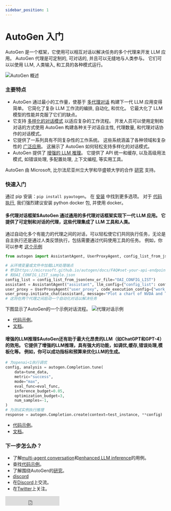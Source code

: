 ```yaml
---
sidebar_position: 1
---
```


# AutoGen 入门

<!-- ### 欢迎使用AutoGen，这是一个通过多代理对话框架实现下一代LLM应用的库！ -->

AutoGen 是一个框架，它使用可以相互对话以解决任务的多个代理来开发 LLM 应用。 AutoGen 代理是可定制的, 可对话的, 并且可以无缝地与人类参与。 它们可以以使用 LLM, 人类输入, 和工具的各种模式运行。

![AutoGen 概述](/img/autogen_agentchat.png)

### 主要特点

- AutoGen 通过最小的工作量，使基于 [多代理对话](https://microsoft.github.io/autogen/docs/Use-Cases/agent_chat) 构建下一代 LLM 应用变得简单。 它简化了复杂 LLM 工作流的编排, 自动化, 和优化。 它最大化了 LLM 模型的性能并克服了它们的缺点。
- 它支持 [多样化的对话模式](https://microsoft.github.io/autogen/docs/Use-Cases/agent_chat#supporting-diverse-conversation-patterns) 以适应复杂的工作流程。 开发人员可以使用定制和对话的方式使用 AutoGen 构建各种关于对话自主性, 代理数量, 和代理对话协作的对话模式。
- 它提供了一系列具有不同复杂性的工作系统。 这些系统涵盖了各种领域和复杂性的 [广泛应用](https://microsoft.github.io/autogen/docs/Use-Cases/agent_chat#diverse-applications-implemented-with-autogen)。 这展示了 AutoGen 如何轻松支持多样化的对话模式。
- AutoGen 提供了 [增强的 LLM 推理](https://microsoft.github.io/autogen/docs/Use-Cases/enhanced_inference#api-unification)。 它提供了 API 统一和缓存, 以及高级用法模式, 如错误处理, 多配置处理, 上下文编程, 等实用工具。

AutoGen 由 Microsoft, 比尔法尼亚州立大学和华盛顿大学的合作 [研究](/docs/Research) 支持。

### 快速入门

通过 pip 安装：`pip install pyautogen`。 在 [安装](/docs/Installation) 中找到更多选项。
对于 [代码执行](/docs/FAQ#code-execution), 我们强烈建议安装 python docker 包, 并使用 docker。

#### 多代理对话框架$AutoGen 通过通用的多代理对话框架实现下一代 LLM 应用。 它提供了可定制和对话的代理，这些代理集成了 LLM 工具和人类。
通过自动化多个有能力的代理之间的对话，可以轻松使它们共同执行任务，无论是自主执行还是通过人类反馈执行，包括需要通过代码使用工具的任务。 例如，你可以参考 [这个示例](https://github.com/microsoft/autogen/blob/main/test/twoagent.py)

```python
from autogen import AssistantAgent, UserProxyAgent, config_list_from_json

# 从环境变量或文件中加载LLM处理端点
# 参见https://microsoft.github.io/autogen/docs/FAQ#set-your-api-endpoints
# 和OAI_CONFIG_LIST_sample.json
config_list = config_list_from_json(env_or_file="OAI_CONFIG_LIST")
assistant = AssistantAgent("assistant", llm_config={"config_list": config_list})
user_proxy = UserProxyAgent("user_proxy", code_execution_config={"work_dir": "coding"})
user_proxy.initiate_chat(assistant, message="Plot a chart of NVDA and TESLA stock price change YTD.")
# 这将在两个代理之间启动一个自动化对话以解决任务
```

下图显示了AutoGen的一个示例对话流程。
![代理对话示例](/img/chat_example.png)

* [代码示例](/docs/Examples/AgentChat)。
* [文档](/docs/Use-Cases/agent_chat)。

#### 增强的LLM推理$AutoGen还有助于最大化昂贵的LLM（如ChatGPT和GPT-4）的效用。 它提供了增强的LLM推理，具有强大的功能，如调优,缓存,错误处理,模板化等。 例如，你可以成功指标和预算来优化LLM的生成。
```python
# 为openai<1执行调优
config, analysis = autogen.Completion.tune(
    data=tune_data,
    metric="success",
    mode="max",
    eval_func=eval_func,
    inference_budget=0.05,
    optimization_budget=3,
    num_samples=-1,
)
# 为测试实例执行推理
response = autogen.Completion.create(context=test_instance, **config)
```
* [代码示例](/docs/Examples/Inference)。
* [文档](/docs/Use-Cases/enhanced_inference)。

### 下一步怎么办？

* 了解[multi-agent conversation](/docs/Use-Cases/agent_chat)和[enhanced LLM inference](/docs/Use-Cases/enhanced_inference)的用例。
* 查找[代码示例](/docs/Examples/AgentChat)。
* 了解围绕AutoGen的[研究](/docs/Research)。
* [discord](https://github.com/orgs/microsoft/projects/989/views/3)
* 在[Discord](https://discord.gg/pAbnFJrkgZ)上交流。
* 在[Twitter](https://twitter.com/pyautogen)上关注。


<iframe src="https://ghbtns.com/github-btn.html?user=microsoft&amp;repo=autogen&amp;type=star&amp;count=true&amp;size=large" frameborder="0" scrolling="0" width="170" height="30" title="GitHub"></iframe>
